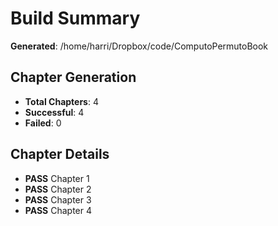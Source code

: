 # Build Summary

**Generated**: /home/harri/Dropbox/code/ComputoPermutoBook

## Chapter Generation

- **Total Chapters**: 4
- **Successful**: 4
- **Failed**: 0

## Chapter Details

- **PASS** Chapter 1
- **PASS** Chapter 2
- **PASS** Chapter 3
- **PASS** Chapter 4
